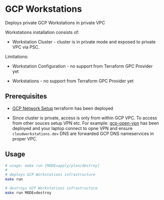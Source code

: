 # GCP Workstations

Deploys private GCP Workstations in private VPC

Workstations installation consists of:

* Workstation Cluster - cluster is in private mode and exposed to private VPC via PSC.

Limitations:

* Workstation Configuration - no support from Terraform GPC Provider yet

* Workstations - no support from Terraform GPC Provider yet

## Prerequisites

* [GCP Network Setup](../gcp-network-setup) terraform has been deployed

* Since cluster is private, access is only from within GCP VPC. To access from other souces setup VPN etc. For example: [gcp-open-vpn](../gcp-open-vpn/) has been deployed and your laptop connect to opne VPN and ensure `cloudworkstations.dev` DNS are forwarded GCP DNS nameservices in proper VPC.

## Usage

```bash
# usage: make run [MODE=apply/plan/destroy]
#
# deploys GCP Workstations infrastructure
make run

# destroys GCP Workstations infrastructure
make run MODE=destroy
```
